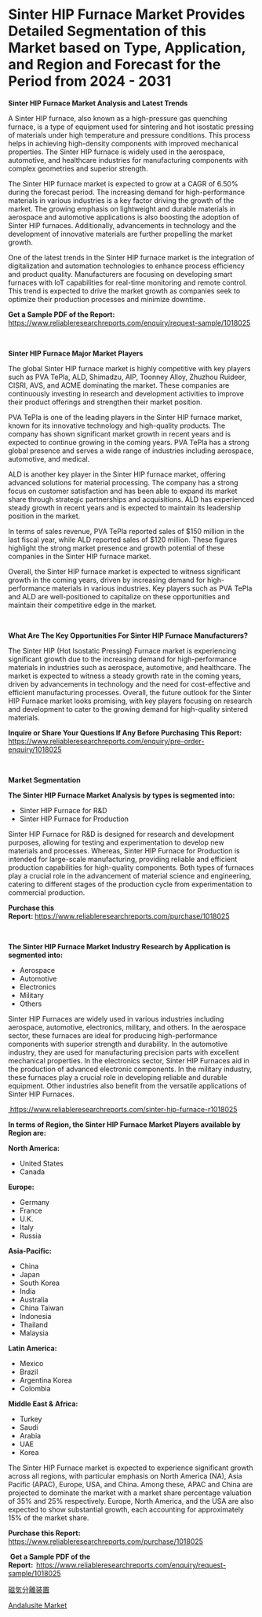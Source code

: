 <p><h1>Sinter HIP Furnace Market Provides Detailed Segmentation of this Market based on Type, Application, and Region and Forecast for the Period from 2024 - 2031</h1></p><p><strong>Sinter HIP Furnace Market Analysis and Latest Trends</strong></p>
<p><p>A Sinter HIP furnace, also known as a high-pressure gas quenching furnace, is a type of equipment used for sintering and hot isostatic pressing of materials under high temperature and pressure conditions. This process helps in achieving high-density components with improved mechanical properties. The Sinter HIP furnace is widely used in the aerospace, automotive, and healthcare industries for manufacturing components with complex geometries and superior strength.</p><p>The Sinter HIP furnace market is expected to grow at a CAGR of 6.50% during the forecast period. The increasing demand for high-performance materials in various industries is a key factor driving the growth of the market. The growing emphasis on lightweight and durable materials in aerospace and automotive applications is also boosting the adoption of Sinter HIP furnaces. Additionally, advancements in technology and the development of innovative materials are further propelling the market growth.</p><p>One of the latest trends in the Sinter HIP furnace market is the integration of digitalization and automation technologies to enhance process efficiency and product quality. Manufacturers are focusing on developing smart furnaces with IoT capabilities for real-time monitoring and remote control. This trend is expected to drive the market growth as companies seek to optimize their production processes and minimize downtime.</p></p>
<p><strong>Get a Sample PDF of the Report:&nbsp;</strong> <a href="https://www.reliableresearchreports.com/enquiry/request-sample/1018025">https://www.reliableresearchreports.com/enquiry/request-sample/1018025</a></p>
<p>&nbsp;</p>
<p><strong>Sinter HIP Furnace Major Market Players</strong></p>
<p><p>The global Sinter HIP furnace market is highly competitive with key players such as PVA TePla, ALD, Shimadzu, AIP, Toonney Alloy, Zhuzhou Ruideer, CISRI, AVS, and ACME dominating the market. These companies are continuously investing in research and development activities to improve their product offerings and strengthen their market position.</p><p>PVA TePla is one of the leading players in the Sinter HIP furnace market, known for its innovative technology and high-quality products. The company has shown significant market growth in recent years and is expected to continue growing in the coming years. PVA TePla has a strong global presence and serves a wide range of industries including aerospace, automotive, and medical.</p><p>ALD is another key player in the Sinter HIP furnace market, offering advanced solutions for material processing. The company has a strong focus on customer satisfaction and has been able to expand its market share through strategic partnerships and acquisitions. ALD has experienced steady growth in recent years and is expected to maintain its leadership position in the market.</p><p>In terms of sales revenue, PVA TePla reported sales of $150 million in the last fiscal year, while ALD reported sales of $120 million. These figures highlight the strong market presence and growth potential of these companies in the Sinter HIP furnace market.</p><p>Overall, the Sinter HIP furnace market is expected to witness significant growth in the coming years, driven by increasing demand for high-performance materials in various industries. Key players such as PVA TePla and ALD are well-positioned to capitalize on these opportunities and maintain their competitive edge in the market.</p></p>
<p>&nbsp;</p>
<p><strong>What Are The Key Opportunities For Sinter HIP Furnace Manufacturers?</strong></p>
<p><p>The Sinter HIP (Hot Isostatic Pressing) Furnace market is experiencing significant growth due to the increasing demand for high-performance materials in industries such as aerospace, automotive, and healthcare. The market is expected to witness a steady growth rate in the coming years, driven by advancements in technology and the need for cost-effective and efficient manufacturing processes. Overall, the future outlook for the Sinter HIP Furnace market looks promising, with key players focusing on research and development to cater to the growing demand for high-quality sintered materials.</p></p>
<p><strong>Inquire or Share Your Questions If Any Before Purchasing This Report:</strong> <a href="https://www.reliableresearchreports.com/enquiry/pre-order-enquiry/1018025">https://www.reliableresearchreports.com/enquiry/pre-order-enquiry/1018025</a></p>
<p>&nbsp;</p>
<p><strong>Market Segmentation</strong></p>
<p><strong>The Sinter HIP Furnace Market Analysis by types is segmented into:</strong></p>
<p><ul><li>Sinter HIP Furnace for R&D</li><li>Sinter HIP Furnace for Production</li></ul></p>
<p><p>Sinter HIP Furnace for R&D is designed for research and development purposes, allowing for testing and experimentation to develop new materials and processes. Whereas, Sinter HIP Furnace for Production is intended for large-scale manufacturing, providing reliable and efficient production capabilities for high-quality components. Both types of furnaces play a crucial role in the advancement of material science and engineering, catering to different stages of the production cycle from experimentation to commercial production.</p></p>
<p><strong>Purchase this Report:&nbsp;</strong><a href="https://www.reliableresearchreports.com/purchase/1018025">https://www.reliableresearchreports.com/purchase/1018025</a></p>
<p>&nbsp;</p>
<p><strong>The Sinter HIP Furnace Market Industry Research by Application is segmented into:</strong></p>
<p><ul><li>Aerospace</li><li>Automotive</li><li>Electronics</li><li>Military</li><li>Others</li></ul></p>
<p><p>Sinter HIP Furnaces are widely used in various industries including aerospace, automotive, electronics, military, and others. In the aerospace sector, these furnaces are ideal for producing high-performance components with superior strength and durability. In the automotive industry, they are used for manufacturing precision parts with excellent mechanical properties. In the electronics sector, Sinter HIP Furnaces aid in the production of advanced electronic components. In the military industry, these furnaces play a crucial role in developing reliable and durable equipment. Other industries also benefit from the versatile applications of Sinter HIP Furnaces.</p></p>
<p><a href="https://www.reliableresearchreports.com/sinter-hip-furnace-r1018025">&nbsp;https://www.reliableresearchreports.com/sinter-hip-furnace-r1018025</a></p>
<p><strong>In terms of Region, the Sinter HIP Furnace Market Players available by Region are:</strong></p>
<p>
    <p> <strong> North America: </strong>
        <ul>
            <li>United States</li>
            <li>Canada</li>
        </ul>
        </p> 
    <p> <strong> Europe: </strong>
        <ul>
            <li>Germany</li>
            <li>France</li>
            <li>U.K.</li>
            <li>Italy</li>
            <li>Russia</li>
        </ul>
        </p> 
    <p> <strong> Asia-Pacific: </strong>
        <ul>
            <li>China</li>
            <li>Japan</li>
            <li>South Korea</li>
            <li>India</li>
            <li>Australia</li>
            <li>China Taiwan</li>
            <li>Indonesia</li>
            <li>Thailand</li>
            <li>Malaysia</li>
        </ul>
        </p> 
    <p> <strong> Latin America: </strong>
        <ul>
            <li>Mexico</li>
            <li>Brazil</li>
            <li>Argentina Korea</li>
            <li>Colombia</li>
        </ul>
        </p> 
    <p> <strong> Middle East & Africa: </strong>
        <ul>
            <li>Turkey</li>
            <li>Saudi</li>
            <li>Arabia</li>
            <li>UAE</li>
            <li>Korea</li>
        </ul>
    </p>
    </p>
<p><p>The Sinter HIP Furnace market is expected to experience significant growth across all regions, with particular emphasis on North America (NA), Asia Pacific (APAC), Europe, USA, and China. Among these, APAC and China are projected to dominate the market with a market share percentage valuation of 35% and 25% respectively. Europe, North America, and the USA are also expected to show substantial growth, each accounting for approximately 15% of the market share.</p></p>
<p><strong>Purchase this Report: </strong><a href="https://www.reliableresearchreports.com/purchase/1018025">https://www.reliableresearchreports.com/purchase/1018025</a></p>
<p>&nbsp;<strong>Get a Sample PDF of the Report:&nbsp;&nbsp;</strong><a href="https://www.reliableresearchreports.com/enquiry/request-sample/1018025">https://www.reliableresearchreports.com/enquiry/request-sample/1018025</a></p>
<p><strong></strong></p>
<p><p><a href="https://medium.com/@aaronanfotrrd897367/%E7%A3%81%E6%B0%97%E5%88%86%E9%9B%A2%E8%A3%85%E7%BD%AE%E5%B8%82%E5%A0%B4%E8%A6%8F%E6%A8%A1-%E5%B8%82%E5%A0%B4%E5%B1%95%E6%9C%9B%E3%81%A8%E5%B8%82%E5%A0%B4%E4%BA%88%E6%B8%AC-2024%E5%B9%B4%E3%81%8B%E3%82%892031%E5%B9%B4-2ab1f502ee56">磁気分離装置</a></p><p><a href="https://invited-way-688.notion.site/Andalusite-Market-Size-and-Examines-its-Market-Scope-with-a-Primary-Focus-on-Growth-Opportunities--efc1fef1623f43a2a5417bde9f4cc2da">Andalusite Market</a></p></p>
